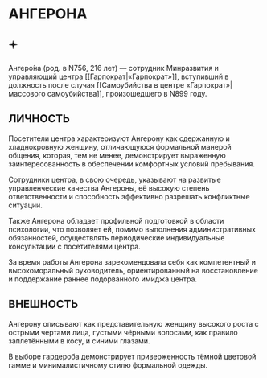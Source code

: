 # АНГЕРОНА

## 🟄

Ангеро́на (род. в N756, 216 лет) — сотрудник Минразвития и управляющий центра [[Гарпократ|«Гарпократ»]], вступивший в должность после случая [[Самоубийства в центре «Гарпократ»|массового самоубийства]], произошедшего в N899 году.

## ЛИЧНОСТЬ

Посетители центра характеризуют Ангерону как сдержанную и хладнокровную женщину, отличающуюся формальной манерой общения, которая, тем не менее, демонстрирует выраженную заинтересованность в обеспечении комфортных условий пребывания.

Сотрудники центра, в свою очередь, указывают на развитые управленческие качества Ангероны, её высокую степень ответственности и способность эффективно разрешать конфликтные ситуации.

Также Ангерона обладает профильной подготовкой в области психологии, что позволяет ей, помимо выполнения административных обязанностей, осуществлять периодические индивидуальные консультации с посетителями центра.

За время работы Ангерона зарекомендовала себя как компетентный и высокоморальный руководитель, ориентированный на восстановление и поддержание раннее подорванного имиджа центра.

## ВНЕШНОСТЬ

Ангерону описывают как представительную женщину высокого роста с острыми чертами лица, густыми чёрными волосами, как правило заплетёнными в косу, и синими глазами.

В выборе гардероба демонстрирует приверженность тёмной цветовой гамме и минималистичному стилю формальной одежды.